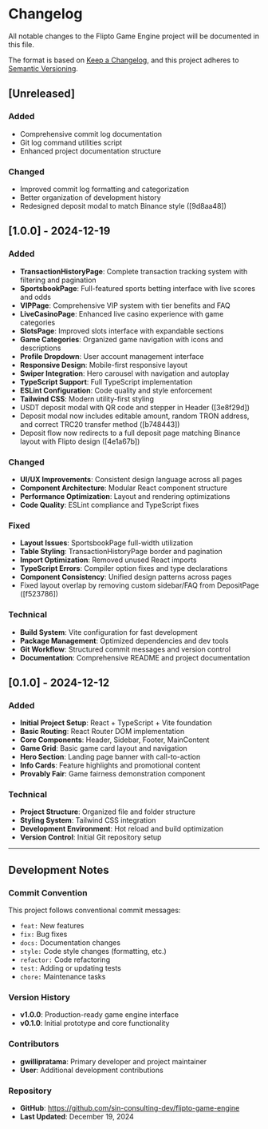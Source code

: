 # Changelog

All notable changes to the Flipto Game Engine project will be documented in this file.

The format is based on [Keep a Changelog](https://keepachangelog.com/en/1.0.0/),
and this project adheres to [Semantic Versioning](https://semver.org/spec/v2.0.0.html).

## [Unreleased]

### Added
- Comprehensive commit log documentation
- Git log command utilities script
- Enhanced project documentation structure

### Changed
- Improved commit log formatting and categorization
- Better organization of development history
- Redesigned deposit modal to match Binance style ([9d8aa48])

## [1.0.0] - 2024-12-19

### Added
- **TransactionHistoryPage**: Complete transaction tracking system with filtering and pagination
- **SportsbookPage**: Full-featured sports betting interface with live scores and odds
- **VIPPage**: Comprehensive VIP system with tier benefits and FAQ
- **LiveCasinoPage**: Enhanced live casino experience with game categories
- **SlotsPage**: Improved slots interface with expandable sections
- **Game Categories**: Organized game navigation with icons and descriptions
- **Profile Dropdown**: User account management interface
- **Responsive Design**: Mobile-first responsive layout
- **Swiper Integration**: Hero carousel with navigation and autoplay
- **TypeScript Support**: Full TypeScript implementation
- **ESLint Configuration**: Code quality and style enforcement
- **Tailwind CSS**: Modern utility-first styling
- USDT deposit modal with QR code and stepper in Header ([3e8f29d])
- Deposit modal now includes editable amount, random TRON address, and correct TRC20 transfer method ([b748443])
- Deposit flow now redirects to a full deposit page matching Binance layout with Flipto design ([4e1a67b])

### Changed
- **UI/UX Improvements**: Consistent design language across all pages
- **Component Architecture**: Modular React component structure
- **Performance Optimization**: Layout and rendering optimizations
- **Code Quality**: ESLint compliance and TypeScript fixes

### Fixed
- **Layout Issues**: SportsbookPage full-width utilization
- **Table Styling**: TransactionHistoryPage border and pagination
- **Import Optimization**: Removed unused React imports
- **TypeScript Errors**: Compiler option fixes and type declarations
- **Component Consistency**: Unified design patterns across pages
- Fixed layout overlap by removing custom sidebar/FAQ from DepositPage ([f523786])

### Technical
- **Build System**: Vite configuration for fast development
- **Package Management**: Optimized dependencies and dev tools
- **Git Workflow**: Structured commit messages and version control
- **Documentation**: Comprehensive README and project documentation

## [0.1.0] - 2024-12-12

### Added
- **Initial Project Setup**: React + TypeScript + Vite foundation
- **Basic Routing**: React Router DOM implementation
- **Core Components**: Header, Sidebar, Footer, MainContent
- **Game Grid**: Basic game card layout and navigation
- **Hero Section**: Landing page banner with call-to-action
- **Info Cards**: Feature highlights and promotional content
- **Provably Fair**: Game fairness demonstration component

### Technical
- **Project Structure**: Organized file and folder structure
- **Styling System**: Tailwind CSS integration
- **Development Environment**: Hot reload and build optimization
- **Version Control**: Initial Git repository setup

---

## Development Notes

### Commit Convention
This project follows conventional commit messages:
- `feat:` New features
- `fix:` Bug fixes
- `docs:` Documentation changes
- `style:` Code style changes (formatting, etc.)
- `refactor:` Code refactoring
- `test:` Adding or updating tests
- `chore:` Maintenance tasks

### Version History
- **v1.0.0**: Production-ready game engine interface
- **v0.1.0**: Initial prototype and core functionality

### Contributors
- **gwillipratama**: Primary developer and project maintainer
- **User**: Additional development contributions

### Repository
- **GitHub**: https://github.com/sin-consulting-dev/flipto-game-engine
- **Last Updated**: December 19, 2024 